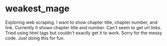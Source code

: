# weakest_mage
Exploring web scraping.
I want to show chapter title, chapter number, and link.
Currently it shows chapter title and number.
Can't seem to get url links. Tried using html tags but couldn't exactly get it to work.
Sorry for the messy code. Just doing this for fun.

